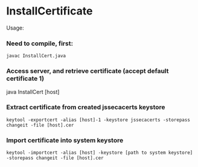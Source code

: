 # InstallCertificate


Usage:

### Need to compile, first:
```
javac InstallCert.java
```



### Access server, and retrieve certificate (accept default certificate 1)
java InstallCert [host]

### Extract certificate from created jssecacerts keystore
```
keytool -exportcert -alias [host]-1 -keystore jssecacerts -storepass changeit -file [host].cer
```


### Import certificate into system keystore
```
keytool -importcert -alias [host] -keystore [path to system keystore] -storepass changeit -file [host].cer
```


